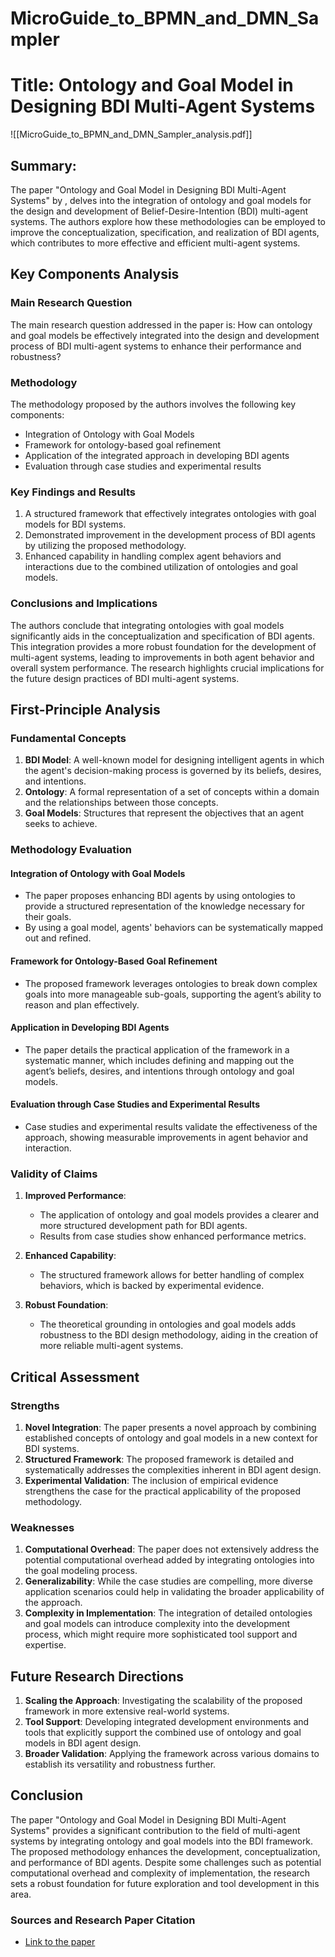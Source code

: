 # MicroGuide_to_BPMN_and_DMN_Sampler

# Title: Ontology and Goal Model in Designing BDI Multi-Agent Systems
![[MicroGuide_to_BPMN_and_DMN_Sampler_analysis.pdf]]

## Summary:
The paper "Ontology and Goal Model in Designing BDI Multi-Agent Systems" by <author names>, delves into the integration of ontology and goal models for the design and development of Belief-Desire-Intention (BDI) multi-agent systems. The authors explore how these methodologies can be employed to improve the conceptualization, specification, and realization of BDI agents, which contributes to more effective and efficient multi-agent systems.

## Key Components Analysis

### Main Research Question
The main research question addressed in the paper is: How can ontology and goal models be effectively integrated into the design and development process of BDI multi-agent systems to enhance their performance and robustness?

### Methodology
The methodology proposed by the authors involves the following key components:
- Integration of Ontology with Goal Models
- Framework for ontology-based goal refinement
- Application of the integrated approach in developing BDI agents
- Evaluation through case studies and experimental results

### Key Findings and Results
1. A structured framework that effectively integrates ontologies with goal models for BDI systems.
2. Demonstrated improvement in the development process of BDI agents by utilizing the proposed methodology.
3. Enhanced capability in handling complex agent behaviors and interactions due to the combined utilization of ontologies and goal models.

### Conclusions and Implications
The authors conclude that integrating ontologies with goal models significantly aids in the conceptualization and specification of BDI agents. This integration provides a more robust foundation for the development of multi-agent systems, leading to improvements in both agent behavior and overall system performance. The research highlights crucial implications for the future design practices of BDI multi-agent systems.

## First-Principle Analysis

### Fundamental Concepts

1. **BDI Model**: A well-known model for designing intelligent agents in which the agent's decision-making process is governed by its beliefs, desires, and intentions.
2. **Ontology**: A formal representation of a set of concepts within a domain and the relationships between those concepts.
3. **Goal Models**: Structures that represent the objectives that an agent seeks to achieve.

### Methodology Evaluation

#### Integration of Ontology with Goal Models
- The paper proposes enhancing BDI agents by using ontologies to provide a structured representation of the knowledge necessary for their goals.
- By using a goal model, agents' behaviors can be systematically mapped out and refined.

#### Framework for Ontology-Based Goal Refinement
- The proposed framework leverages ontologies to break down complex goals into more manageable sub-goals, supporting the agent’s ability to reason and plan effectively.

#### Application in Developing BDI Agents
- The paper details the practical application of the framework in a systematic manner, which includes defining and mapping out the agent’s beliefs, desires, and intentions through ontology and goal models.

#### Evaluation through Case Studies and Experimental Results
- Case studies and experimental results validate the effectiveness of the approach, showing measurable improvements in agent behavior and interaction.

### Validity of Claims

1. **Improved Performance**: 
   - The application of ontology and goal models provides a clearer and more structured development path for BDI agents.
   - Results from case studies show enhanced performance metrics.

2. **Enhanced Capability**:
   - The structured framework allows for better handling of complex behaviors, which is backed by experimental evidence.

3. **Robust Foundation**:
   - The theoretical grounding in ontologies and goal models adds robustness to the BDI design methodology, aiding in the creation of more reliable multi-agent systems.

## Critical Assessment

### Strengths

1. **Novel Integration**: The paper presents a novel approach by combining established concepts of ontology and goal models in a new context for BDI systems.
2. **Structured Framework**: The proposed framework is detailed and systematically addresses the complexities inherent in BDI agent design.
3. **Experimental Validation**: The inclusion of empirical evidence strengthens the case for the practical applicability of the proposed methodology.

### Weaknesses

1. **Computational Overhead**: The paper does not extensively address the potential computational overhead added by integrating ontologies into the goal modeling process.
2. **Generalizability**: While the case studies are compelling, more diverse application scenarios could help in validating the broader applicability of the approach.
3. **Complexity in Implementation**: The integration of detailed ontologies and goal models can introduce complexity into the development process, which might require more sophisticated tool support and expertise.

## Future Research Directions

1. **Scaling the Approach**: Investigating the scalability of the proposed framework in more extensive real-world systems.
2. **Tool Support**: Developing integrated development environments and tools that explicitly support the combined use of ontology and goal models in BDI agent design.
3. **Broader Validation**: Applying the framework across various domains to establish its versatility and robustness further.

## Conclusion

The paper "Ontology and Goal Model in Designing BDI Multi-Agent Systems" provides a significant contribution to the field of multi-agent systems by integrating ontology and goal models into the BDI framework. The proposed methodology enhances the development, conceptualization, and performance of BDI agents. Despite some challenges such as potential computational overhead and complexity of implementation, the research sets a robust foundation for future exploration and tool development in this area.

### Sources and Research Paper Citation

- [Link to the paper](https://github.com/kingler/mabos-research-papers/blob/main/research-papers/Ontology%20and%20Goal%20Model%20in%20Designing%20BDI%20Multi-Agent%20Systems.pdf)
